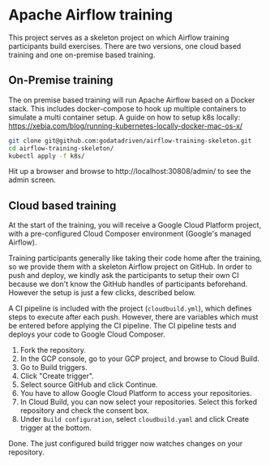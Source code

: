 # Apache Airflow training

This project serves as a skeleton project on which Airflow training participants build exercises. There are two versions, one cloud based training and one on-premise based training.

## On-Premise training

The on premise based training will run Apache Airflow based on a Docker stack. This includes docker-compose to hook up multiple containers to simulate a multi container setup. A guide on how to setup k8s locally: https://xebia.com/blog/running-kubernetes-locally-docker-mac-os-x/

```sh
git clone git@github.com:godatadriven/airflow-training-skeleton.git
cd airflow-training-skeleton/
kubectl apply -f k8s/
```

Hit up a browser and browse to http://localhost:30808/admin/ to see the admin screen.

## Cloud based training

At the start of the training, you will receive a Google Cloud Platform project, with a pre-configured Cloud Composer environment (Google's managed Airflow).

Training participants generally like taking their code home after the training, so we provide them with a skeleton Airflow project on GitHub. In order to push and deploy, we kindly ask the participants to setup their own CI because we don't know the GitHub handles of participants beforehand. However the setup is just a few clicks, described below.

A CI pipeline is included with the project (`cloudbuild.yml`), which defines steps to execute after each push. However, there are variables which must be entered before applying the CI pipeline. The CI pipeline tests and deploys your code to Google Cloud Composer.

1. Fork the repository.
2. In the GCP console, go to your GCP project, and browse to Cloud Build.
3. Go to Build triggers.
4. Click "Create trigger".
5. Select source GitHub and click Continue.
6. You have to allow Google Cloud Platform to access your repositories.
7. In Cloud Build, you can now select your repositories. Select this forked repository and check the consent box.
8. Under `Build configuration`, select `cloudbuild.yaml` and click Create trigger at the bottom.

Done. The just configured build trigger now watches changes on your repository.

